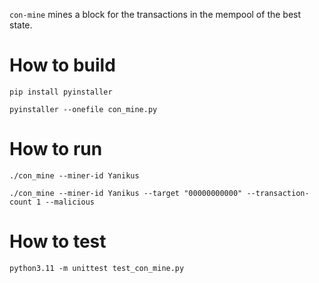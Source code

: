 `con-mine` mines a block for the transactions in the mempool of the best state.

# How to build

```
pip install pyinstaller
```

```
pyinstaller --onefile con_mine.py
```

# How to run

```
./con_mine --miner-id Yanikus
```

```
./con_mine --miner-id Yanikus --target "00000000000" --transaction-count 1 --malicious
```

# How to test

```
python3.11 -m unittest test_con_mine.py
```

